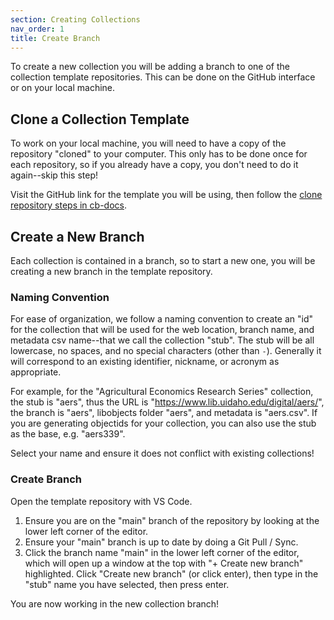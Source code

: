 ```yaml
---
section: Creating Collections
nav_order: 1
title: Create Branch
---
```


To create a new collection you will be adding a branch to one of the collection template repositories. 
This can be done on the GitHub interface or on your local machine.

## Clone a Collection Template 

To work on your local machine, you will need to have a copy of the repository "cloned" to your computer.
This only has to be done once for each repository, so if you already have a copy, you don't need to do it again--skip this step! 

Visit the GitHub link for the template you will be using, then follow the [clone repository steps in cb-docs](https://collectionbuilder.github.io/cb-docs/docs/repository/clone/).

## Create a New Branch

Each collection is contained in a branch, so to start a new one, you will be creating a new branch in the template repository.  

### Naming Convention

For ease of organization, we follow a naming convention to create an "id" for the collection that will be used for the web location, branch name, and metadata csv name--that we call the collection "stub".
The stub will be all lowercase, no spaces, and no special characters (other than `-`).
Generally it will correspond to an existing identifier, nickname, or acronym as appropriate.

For example, for the "Agricultural Economics Research Series" collection, the stub is "aers", thus the URL is "https://www.lib.uidaho.edu/digital/aers/", the branch is "aers", libobjects folder "aers", and metadata is "aers.csv".
If you are generating objectids for your collection, you can also use the stub as the base, e.g. "aers339".

Select your name and ensure it does not conflict with existing collections!

### Create Branch

Open the template repository with VS Code. 

1. Ensure you are on the "main" branch of the repository by looking at the lower left corner of the editor.
2. Ensure your "main" branch is up to date by doing a Git Pull / Sync.
3. Click the branch name "main" in the lower left corner of the editor, which will open up a window at the top with "+ Create new branch" highlighted. Click "Create new branch" (or click enter), then type in the "stub" name you have selected, then press enter.

You are now working in the new collection branch!
